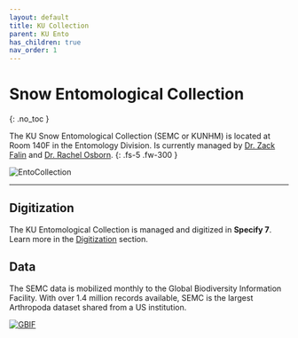 ```yaml
---
layout: default
title: KU Collection
parent: KU Ento
has_children: true
nav_order: 1
---
```



# Snow Entomological Collection
{: .no_toc }

The KU Snow Entomological Collection (SEMC or KUNHM) is located at Room 140F in the Entomology Division. Is currently managed by [Dr. Zack Falin](https://biodiversity.ku.edu/people/zack-falin) and [Dr. Rachel Osborn](https://biodiversity.ku.edu/people/rachel-osborn![EntoCollection](https://github.com/user-attachments/assets/7468d595-31b5-4473-a6de-80d4866157a0)
).
{: .fs-5 .fw-300 }

![EntoCollection](https://github.com/user-attachments/assets/bcba756c-5b88-4369-855c-5c1cfde5a0fe)

---

## Digitization

The KU Entomological Collection is managed and digitized in **Specify 7**. Learn more in the [Digitization](https://kuentodocs.github.io/franzlab/workflows/digitization/) section.


## Data

The SEMC data is mobilized monthly to the Global Biodiversity Information Facility. With over 1.4 million records available, SEMC is the largest Arthropoda dataset shared from a US institution.

[![GBIF](https://github.com/user-attachments/assets/e62151b0-28ae-42f9-9612-faf42349c6a5)](https://www.gbif.org/dataset/aae308f4-9f9c-4cdd-b4ef-c026f48be551)

